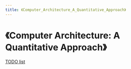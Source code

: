 ```yaml
---
title: 《Computer_Architecture_A_Quantitative_Approach》
---
```


# 《Computer Architecture: A Quantitative Approach》

[TODO list](https://www.notion.so/TODO-list-2eeceb21fda24f37b6fba97f6d177e94)